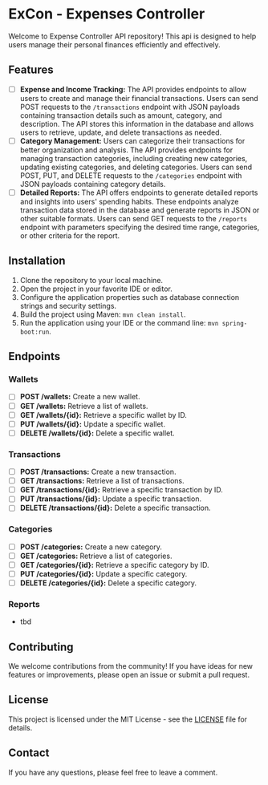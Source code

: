 # ExCon - Expenses Controller

Welcome to Expense Controller API repository! This api is designed to help users manage their personal finances efficiently and effectively.

## Features

- [ ] **Expense and Income Tracking:** The API provides endpoints to allow users to create and manage their financial 
transactions. Users can send POST requests to the `/transactions` endpoint with JSON payloads containing transaction 
details such as amount, category, and description. The API stores this information in the database and allows users 
to retrieve, update, and delete transactions as needed.
- [ ] **Category Management:** Users can categorize their transactions for better organization and analysis. The API 
provides endpoints for managing transaction categories, including creating new categories, updating existing 
categories, and deleting categories. Users can send POST, PUT, and DELETE requests to the `/categories` endpoint with 
JSON payloads containing category details.
- [ ] **Detailed Reports:** The API offers endpoints to generate detailed reports and insights into users' spending 
habits. These endpoints analyze transaction data stored in the database and generate reports in JSON or other suitable 
formats. Users can send GET requests to the `/reports` endpoint with parameters specifying the desired time range, 
categories, or other criteria for the report.

## Installation

1. Clone the repository to your local machine.
2. Open the project in your favorite IDE or editor.
3. Configure the application properties such as database connection strings and security settings.
4. Build the project using Maven: `mvn clean install`.
5. Run the application using your IDE or the command line: `mvn spring-boot:run`.

## Endpoints

### Wallets
- [ ] **POST /wallets:** Create a new wallet.
- [ ] **GET /wallets:** Retrieve a list of wallets.
- [ ] **GET /wallets/{id}:** Retrieve a specific wallet by ID.
- [ ] **PUT /wallets/{id}:** Update a specific wallet.
- [ ] **DELETE /wallets/{id}:** Delete a specific wallet.

### Transactions
- [ ] **POST /transactions:** Create a new transaction.
- [ ] **GET /transactions:** Retrieve a list of transactions.
- [ ] **GET /transactions/{id}:** Retrieve a specific transaction by ID.
- [ ] **PUT /transactions/{id}:** Update a specific transaction.
- [ ] **DELETE /transactions/{id}:** Delete a specific transaction.

### Categories
- [ ] **POST /categories:** Create a new category.
- [ ] **GET /categories:** Retrieve a list of categories.
- [ ] **GET /categories/{id}:** Retrieve a specific category by ID.
- [ ] **PUT /categories/{id}:** Update a specific category.
- [ ] **DELETE /categories/{id}:** Delete a specific category.

### Reports
- tbd

## Contributing

We welcome contributions from the community! If you have ideas for new features or improvements, please open an issue or submit a pull request.

## License

This project is licensed under the MIT License - see the [LICENSE](LICENSE) file for details.

## Contact

If you have any questions, please feel free to leave a comment.
